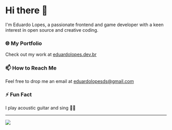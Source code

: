# Hi there 👋

I'm Eduardo Lopes, a passionate frontend and game developer with a keen interest in open source and creative coding.

### 🌐 My Portfolio

Check out my work at [eduardolopes.dev.br](http://eduardolopes.dev.br/)

### 📫 How to Reach Me

Feel free to drop me an email at [eduardolopesds@gmail.com](mailto:eduardolopesds@gmail.com)

### ⚡ Fun Fact

I play acoustic guitar and sing 🎸🎤

<hr />

<picture>
  <source
    srcset="https://github-readme-stats.vercel.app/api/top-langs/?username=eduardolopes&langs_count=12&show_icons=true&theme=radical"
    media="(prefers-color-scheme: dark)"
  />
  <source
    srcset="https://github-readme-stats.vercel.app/api/top-langs/?username=eduardolopes&langs_count=12&show_icons=true"
    media="(prefers-color-scheme: light), (prefers-color-scheme: no-preference)"
  />
  <img src="https://github-readme-stats.vercel.app/api/top-langs/?username=eduardolopes&langs_count=12" />
</picture>

